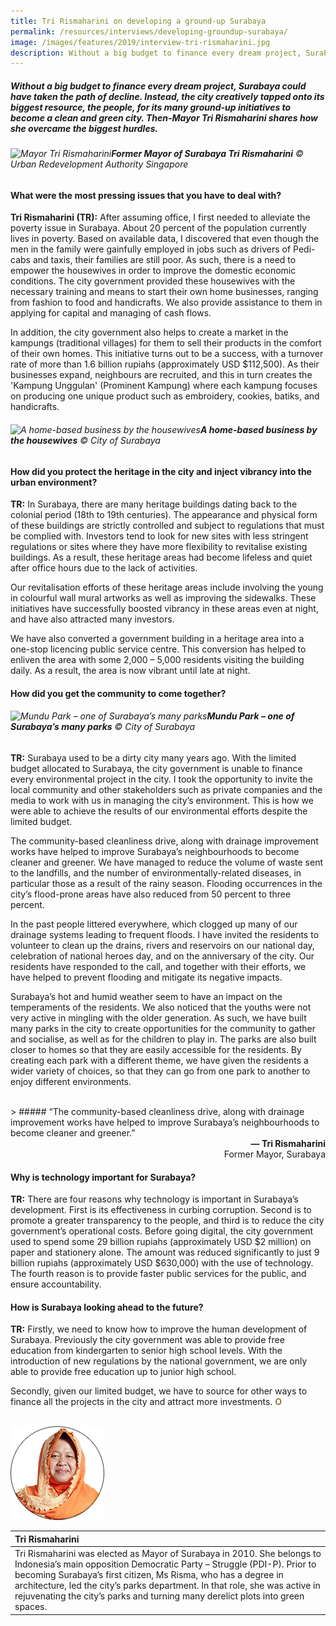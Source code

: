 ```yaml
---
title: Tri Rismaharini on developing a ground-up Surabaya
permalink: /resources/interviews/developing-groundup-surabaya/
image: /images/features/2019/interview-tri-rismaharini.jpg
description: Without a big budget to finance every dream project, Surabaya could have taken the path of decline. Instead, the city creatively tapped onto its biggest resource, the people, for its many ground-up initiatives to become a clean and green city. Then-Mayor Tri Rismaharini shares how she overcame the biggest hurdles.
---
```


##### Without a big budget to finance every dream project, Surabaya could have taken the path of decline. Instead, the city creatively tapped onto its biggest resource, the people, for its many ground-up initiatives to become a clean and green city. Then-Mayor Tri Rismaharini shares how she overcame the biggest hurdles.

###### ![Mayor Tri Rismaharini](/images/features/2019/interview-tri-rismaharini.jpg/)**Former Mayor of Surabaya Tri Rismaharini** © Urban Redevelopment Authority Singapore

#### **What were the most pressing issues that you have to deal with?**

**Tri Rismaharini (TR):** After assuming office, I first needed to alleviate the poverty issue in Surabaya. About 20 percent of the population currently lives in poverty. Based on available data, I discovered that even though the men in the family were gainfully employed in jobs such as drivers of Pedi-cabs and taxis, their families are still poor. As such, there is a need to empower the housewives in order to improve the domestic economic conditions. The city government provided these housewives with the necessary training and means to start their own home businesses, ranging from fashion to food and handicrafts. We also provide assistance to them in applying for capital and managing of cash flows.

In addition, the city government also helps to create a market in the kampungs (traditional villages) for them to sell their products in the comfort of their own homes. This initiative turns out to be a success, with a turnover rate of more than 1.6 billion rupiahs (approximately USD $112,500). As their businesses expand, neighbours are recruited, and this in turn creates the 'Kampung Unggulan' (Prominent Kampung) where each kampung focuses on producing one unique product such as embroidery, cookies, batiks, and handicrafts.

###### ![A home-based business by the housewives](/images/features/2019/surabaya-economic-hero.jpg/)**A home-based business by the housewives** © City of Surabaya

#### **How did you protect the heritage in the city and inject vibrancy into the urban environment?**

**TR:** In Surabaya, there are many heritage buildings dating back to the colonial period (18th to 19th centuries). The appearance and physical form of these buildings are strictly controlled and subject to regulations that must be complied with. Investors tend to look for new sites with less stringent regulations or sites where they have more flexibility to revitalise existing buildings. As a result, these heritage areas had become lifeless and quiet after office hours due to the lack of activities.

Our revitalisation efforts of these heritage areas include involving the young in colourful wall mural artworks as well as improving the sidewalks. These initiatives have successfully boosted vibrancy in these areas even at night, and have also attracted many investors.

We have also converted a government building in a heritage area into a one-stop licencing public service centre. This conversion has helped to enliven the area with some 2,000 – 5,000 residents visiting the building daily. As a result, the area is now vibrant until late at night.

#### **How did you get the community to come together?**

###### ![Mundu Park – one of Surabaya’s many parks](/images/features/2019/surabaya-mundu-park.jpg/)**Mundu Park – one of Surabaya’s many parks** © City of Surabaya

**TR:** Surabaya used to be a dirty city many years ago. With the limited budget allocated to Surabaya, the city government is unable to finance every environmental project in the city. I took the opportunity to invite the local community and other stakeholders such as private companies and the media to work with us in managing the city’s environment. This is how we were able to achieve the results of our environmental efforts despite the limited budget.

The community-based cleanliness drive, along with drainage improvement works have helped to improve Surabaya’s neighbourhoods to become cleaner and greener. We have managed to reduce the volume of waste sent to the landfills, and the number of environmentally-related diseases, in particular those as a result of the rainy season. Flooding occurrences in the city’s flood-prone areas have also reduced from 50 percent to three percent.

In the past people littered everywhere, which clogged up many of our drainage systems leading to frequent floods. I have invited the residents to volunteer to clean up the drains, rivers and reservoirs on our national day, celebration of national heroes day, and on the anniversary of the city. Our residents have responded to the call, and together with their efforts, we have helped to prevent flooding and mitigate its negative impacts.

Surabaya’s hot and humid weather seem to have an impact on the temperaments of the residents. We also noticed that the youths were not very active in mingling with the older generation. As such, we have built many parks in the city to create opportunities for the community to gather and socialise, as well as for the children to play in. The parks are also built closer to homes so that they are easily accessible for the residents. By creating each park with a different theme, we have given the residents a wider variety of choices, so that they can go from one park to another to enjoy different environments.

<br>
> ##### “The community-based cleanliness drive, along with drainage improvement works have helped to improve Surabaya’s neighbourhoods to become cleaner and greener.”

<div align="right"><b>— Tri Rismaharini</b><br>Former Mayor, Surabaya</div>

#### **Why is technology important for Surabaya?**

**TR:** There are four reasons why technology is important in Surabaya’s development. First is its effectiveness in curbing corruption. Second is to promote a greater transparency to the people, and third is to reduce the city government’s operational costs. Before going digital, the city government used to spend some 29 billion rupiahs (approximately USD $2 million) on paper and stationery alone. The amount was reduced significantly to just 9 billion rupiahs (approximately USD $630,000) with the use of technology. The fourth reason is to provide faster public services for the public, and ensure accountability.

#### **How is Surabaya looking ahead to the future?**

**TR:** Firstly, we need to know how to improve the human development of Surabaya. Previously the city government was able to provide free education from kindergarten to senior high school levels. With the introduction of new regulations by the national government, we are only able to provide free education up to junior high school.

Secondly, given our limited budget, we have to source for other ways to finance all the projects in the city and attract more investments. **<font color="#967942">O</font>** 

<br>

<div style="width:150px"><img src="/images/features/2018/tri-rismaharini.png" alt="Tri Rismaharini" /></div>

| **Tri Rismaharini** |
|:---|
| Tri Rismaharini was elected as Mayor of Surabaya in 2010. She belongs to Indonesia’s main opposition Democratic Party – Struggle (PDI-P). Prior to becoming Surabaya’s first citizen, Ms Risma, who has a degree in architecture, led the city’s parks department. In that role, she was active in rejuvenating the city’s parks and turning many derelict plots into green spaces. |
